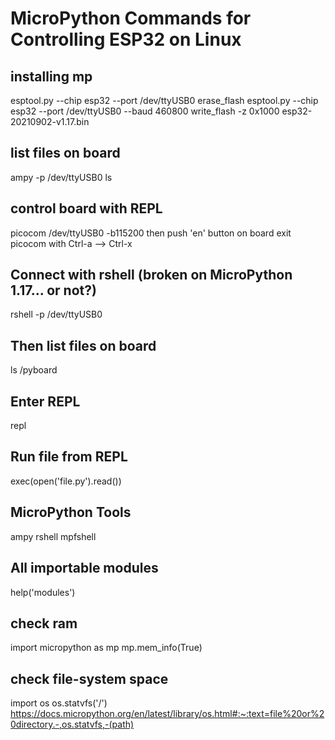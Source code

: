 # MicroPython Commands for Controlling ESP32 on Linux #

## installing mp
esptool.py --chip esp32 --port /dev/ttyUSB0 erase_flash
esptool.py --chip esp32 --port /dev/ttyUSB0 --baud 460800 write_flash -z 0x1000 esp32-20210902-v1.17.bin

## list files on board
ampy -p /dev/ttyUSB0 ls

## control board with REPL
picocom /dev/ttyUSB0 -b115200
then push 'en' button on board
exit picocom with Ctrl-a --> Ctrl-x

## Connect with rshell (broken on MicroPython 1.17... or not?)
rshell -p /dev/ttyUSB0
## Then list files on board
ls /pyboard
## Enter REPL
repl
## Run file from REPL
exec(open('file.py').read())



## MicroPython Tools
ampy rshell mpfshell


## All importable modules
help('modules')

## check ram
import micropython as mp
mp.mem_info(True)

## check file-system space
import os
os.statvfs('/')
https://docs.micropython.org/en/latest/library/os.html#:~:text=file%20or%20directory.-,os.statvfs,-(path)